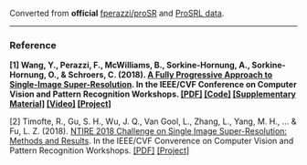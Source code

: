 Converted from **official** [fperazzi/proSR](https://github.com/fperazzi/proSR/tree/4ab6508bd3e1c9aa83a0ef05ab03ef9bb6071450) and [ProSRL data](http://igl.ethz.ch/projects/prosr/ProSRL.zip).

---

### Reference
**[1] Wang, Y., Perazzi, F., McWilliams, B., Sorkine-Hornung, A., Sorkine-Hornung, O., & Schroers, C. (2018). [A Fully Progressive Approach to Single-Image Super-Resolution](https://ieeexplore.ieee.org/document/8575284/). In the IEEE/CVF Conference on Computer Vision and Pattern Recognition Workshops. [[PDF]](http://igl.ethz.ch/projects/prosr/prosr-cvprw-2018-wang-et-al.pdf) [[Code]](https://github.com/fperazzi/proSR) [[Supplementary Material]](http://igl.ethz.ch/projects/prosr/prosr-supplemental.pdf) [[Video]](http://igl.ethz.ch/projects/prosr/prosr-video.mp4) [[Project]](http://igl.ethz.ch/projects/prosr/)**

[2] Timofte, R., Gu, S. H., Wu, J. Q., Van Gool, L., Zhang, L., Yang, M. H., ... & Fu, L. Z. (2018). [NTIRE 2018 Challenge on Single Image Super-Resolution: Methods and Results](https://ieeexplore.ieee.org/document/8575282/). In the IEEE/CVF Converence on Computer Vision and Pattern Recognition Workshops. [[PDF]](http://people.ee.ethz.ch/~timofter/publications/NTIRE2018_SR_report_CVPRW-2018.pdf) [[Project]](http://www.vision.ee.ethz.ch/ntire18/#challenge)

